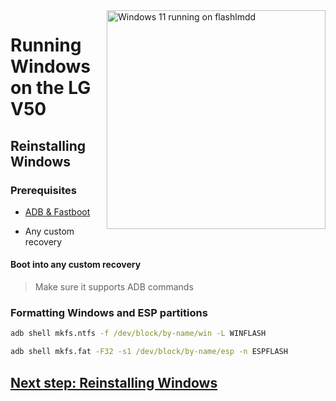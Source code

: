<img align="right" src="https://github.com/n00b69/woa-flashlmdd/blob/main/flashlmdd.png" width="350" alt="Windows 11 running on flashlmdd">

# Running Windows on the LG V50

## Reinstalling Windows

### Prerequisites
- [ADB & Fastboot](https://developer.android.com/studio/releases/platform-tools)

- Any custom recovery

#### Boot into any custom recovery
> Make sure it supports ADB commands

### Formatting Windows and ESP partitions
```cmd
adb shell mkfs.ntfs -f /dev/block/by-name/win -L WINFLASH
```

```cmd
adb shell mkfs.fat -F32 -s1 /dev/block/by-name/esp -n ESPFLASH
```

## [Next step: Reinstalling Windows](3-install.md)



















